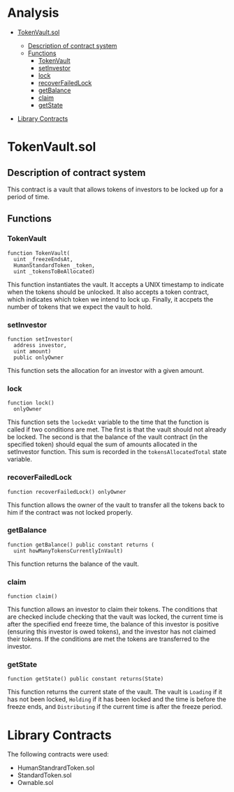 # Analysis

- [TokenVault.sol](#TokenVault.sol)
  * [Description of contract system](#description-of-contract-system)
  * [Functions](#functions)
    + [TokenVault](#TokenVault)
    + [setInvestor](#setInvestor)
    + [lock](#lock)
    + [recoverFailedLock](#recoverFailedLock)
    + [getBalance](#getBalance)
    + [claim](#claim)
    + [getState](#getState)
    
- [Library Contracts](#library-contracts)

# TokenVault.sol
## Description of contract system
This contract is a vault that allows tokens of investors to be locked up for a period of time.

## Functions
### TokenVault
``` 
function TokenVault(
  uint _freezeEndsAt, 
  HumanStandardToken _token, 
  uint _tokensToBeAllocated)
```

This function instantiates the vault. It accepts a UNIX timestamp to indicate when the tokens should be unlocked. It also accepts a token contract, which indicates which token we intend to lock up. Finally, it accpets the number of tokens that we expect the vault to hold.

### setInvestor
``` 
function setInvestor(
  address investor, 
  uint amount) 
  public onlyOwner
```

This function sets the allocation for an investor with a given amount. 

### lock
``` 
function lock() 
  onlyOwner
```

This function sets the `lockedAt` variable to the time that the function is called if two conditions are met. The first is that the vault should not already be locked. The second is that the balance of the vault contract (in the specified token) should equal the sum of amounts allocated in the setInvestor function. This sum is recorded in the `tokensAllocatedTotal` state variable. 

### recoverFailedLock
```
function recoverFailedLock() onlyOwner
```

This function allows the owner of the vault to transfer all the tokens back to him if the contract was not locked properly. 

### getBalance
```
function getBalance() public constant returns (
  uint howManyTokensCurrentlyInVault)
```

This function returns the balance of the vault. 

### claim
```
function claim()
```

This function allows an investor to claim their tokens. The conditions that are checked include checking that the vault was locked, the current time is after the specified end freeze time, the balance of this investor is positive (ensuring this investor is owed tokens), and the investor has not claimed their tokens. If the conditions are met the tokens are transferred to the investor. 

### getState
```
function getState() public constant returns(State)
```

This function returns the current state of the vault. The vault is `Loading` if it has not been locked, `Holding` if it has been locked and the time is before the freeze ends, and `Distributing` if the current time is after the freeze period. 

# Library Contracts
 The following contracts were used:
- HumanStandrardToken.sol
- StandardToken.sol
- Ownable.sol
